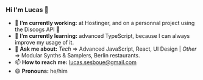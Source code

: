 ### Hi I'm Lucas 👋

- 🔭 **I’m currently working:** at Hostinger, and on a personnal project using the Discogs API 🤫
- 🌱 **I’m currently learning:** advanced TypeScript, because I can always improve my usage of it.
- 💬 **Ask me about:** _Tech_ => Advanced JavaScript, React, UI Design | _Other_ => Modular Synths & Samplers, Berlin restaurants.
- 📫 **How to reach me:** lucas.sesboue@gmail.com
- 😄 **Pronouns:** he/him
